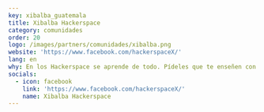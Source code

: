 ```yaml
---
key: xibalba_guatemala
title: Xibalba Hackerspace
category: comunidades
order: 20
logo: /images/partners/comunidades/xibalba.png
website: 'https://www.facebook.com/hackerspaceX/'
lang: en
why: En los Hackerspace se aprende de todo. Pídeles que te enseñen con CircuitPython. 
socials:
  - icon: facebook
    link: 'https://www.facebook.com/hackerspaceX/'
    name: Xibalba Hackerspace
---
```

